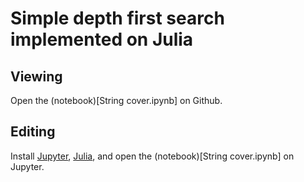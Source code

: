 # Simple depth first search implemented on Julia

## Viewing

Open the (notebook)[String cover.ipynb] on Github.

## Editing

Install [Jupyter](https://jupyter.org/),
[Julia](https://julialang.org/), and open the
(notebook)[String cover.ipynb] on Jupyter.
